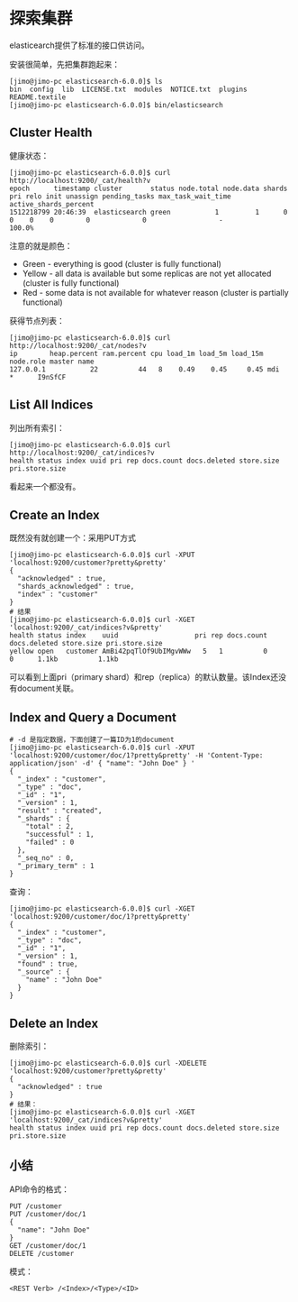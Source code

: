 # 探索集群
elasticearch提供了标准的接口供访问。

安装很简单，先把集群跑起来：
```shell
[jimo@jimo-pc elasticsearch-6.0.0]$ ls
bin  config  lib  LICENSE.txt  modules  NOTICE.txt  plugins  README.textile
[jimo@jimo-pc elasticsearch-6.0.0]$ bin/elasticsearch
```
## Cluster Health
健康状态：
```shell
[jimo@jimo-pc elasticsearch-6.0.0]$ curl http://localhost:9200/_cat/health?v
epoch      timestamp cluster       status node.total node.data shards pri relo init unassign pending_tasks max_task_wait_time active_shards_percent
1512218799 20:46:39  elasticsearch green           1         1      0   0    0    0        0             0                  -                100.0%
```
注意的就是颜色：
* Green - everything is good (cluster is fully functional)
* Yellow - all data is available but some replicas are not yet allocated (cluster is fully functional)
* Red - some data is not available for whatever reason (cluster is partially functional)

获得节点列表：
```shell
[jimo@jimo-pc elasticsearch-6.0.0]$ curl http://localhost:9200/_cat/nodes?v
ip        heap.percent ram.percent cpu load_1m load_5m load_15m node.role master name
127.0.0.1           22          44   8    0.49    0.45     0.45 mdi       *      I9nSfCF
```
## List All Indices
列出所有索引：
```shell
[jimo@jimo-pc elasticsearch-6.0.0]$ curl http://localhost:9200/_cat/indices?v
health status index uuid pri rep docs.count docs.deleted store.size pri.store.size
```
看起来一个都没有。
## Create an Index
既然没有就创建一个：采用PUT方式
```shell
[jimo@jimo-pc elasticsearch-6.0.0]$ curl -XPUT 'localhost:9200/customer?pretty&pretty'
{
  "acknowledged" : true,
  "shards_acknowledged" : true,
  "index" : "customer"
}
# 结果
[jimo@jimo-pc elasticsearch-6.0.0]$ curl -XGET 'localhost:9200/_cat/indices?v&pretty'
health status index    uuid                   pri rep docs.count docs.deleted store.size pri.store.size
yellow open   customer AmBi42pqTlOf9UbIMgvWWw   5   1          0            0      1.1kb          1.1kb
```
可以看到上面pri（primary shard）和rep（replica）的默认数量。该Index还没有document关联。
## Index and Query a Document
```shell
# -d 是指定数据，下面创建了一篇ID为1的document
[jimo@jimo-pc elasticsearch-6.0.0]$ curl -XPUT 'localhost:9200/customer/doc/1?pretty&pretty' -H 'Content-Type: application/json' -d' { "name": "John Doe" } '
{
  "_index" : "customer",
  "_type" : "doc",
  "_id" : "1",
  "_version" : 1,
  "result" : "created",
  "_shards" : {
    "total" : 2,
    "successful" : 1,
    "failed" : 0
  },
  "_seq_no" : 0,
  "_primary_term" : 1
}
```
查询：
```shell
[jimo@jimo-pc elasticsearch-6.0.0]$ curl -XGET 'localhost:9200/customer/doc/1?pretty&pretty'
{
  "_index" : "customer",
  "_type" : "doc",
  "_id" : "1",
  "_version" : 1,
  "found" : true,
  "_source" : {
    "name" : "John Doe"
  }
}
```
## Delete an Index
删除索引：
```shell
[jimo@jimo-pc elasticsearch-6.0.0]$ curl -XDELETE 'localhost:9200/customer?pretty&pretty'
{
  "acknowledged" : true
}
# 结果：
[jimo@jimo-pc elasticsearch-6.0.0]$ curl -XGET 'localhost:9200/_cat/indices?v&pretty'
health status index uuid pri rep docs.count docs.deleted store.size pri.store.size
```
## 小结
API命令的格式：
```shell
PUT /customer
PUT /customer/doc/1
{
  "name": "John Doe"
}
GET /customer/doc/1
DELETE /customer
```
模式：
```shell
<REST Verb> /<Index>/<Type>/<ID>
```
